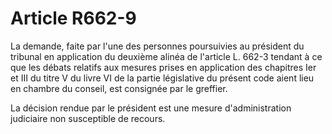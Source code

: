 # Article R662-9

La demande, faite par l'une des personnes poursuivies au président du tribunal en application du deuxième alinéa de l'article L. 662-3 tendant à ce que les débats relatifs aux mesures prises en application des chapitres Ier et III du titre V du livre VI de la partie législative du présent code aient lieu en chambre du conseil, est consignée par le greffier.

La décision rendue par le président est une mesure d'administration judiciaire non susceptible de recours.
